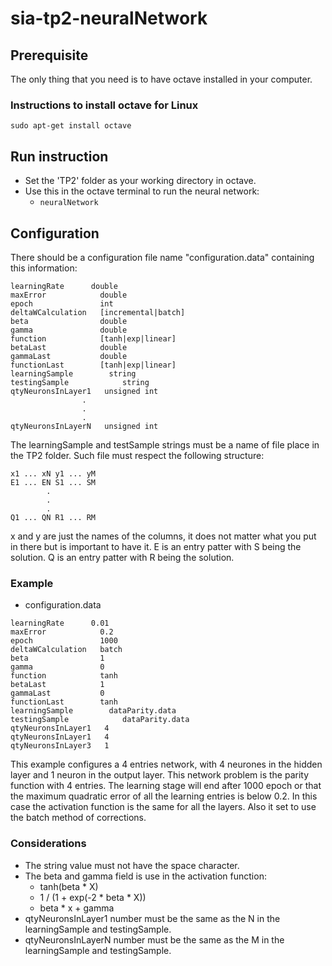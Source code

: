 # sia-tp2-neuralNetwork

## Prerequisite
The only thing that you need is to have octave installed in your computer.

### Instructions to install octave for Linux
```sudo apt-get install octave```

## Run instruction
* Set the 'TP2' folder as your working directory in octave.
* Use this in the octave terminal to run the neural network:
    * ```neuralNetwork```

## Configuration

There should be a configuration file name "configuration.data" containing this information:
```
learningRate      double
maxError            double
epoch               int
deltaWCalculation   [incremental|batch]
beta                double
gamma               double
function            [tanh|exp|linear]
betaLast            double
gammaLast           double
functionLast        [tanh|exp|linear]
learningSample        string
testingSample            string
qtyNeuronsInLayer1   unsigned int
                .
                .
                .
qtyNeuronsInLayerN   unsigned int
```
The learningSample and testSample strings must be a name of file place in the TP2 folder.
Such file must respect the following structure:

```
x1 ... xN y1 ... yM
E1 ... EN S1 ... SM
        .
        .
        .
Q1 ... QN R1 ... RM
```
x and y are just the names of the columns, it does not matter what you put in there but is important to have it.
E is an entry patter with S being the solution.
Q is an entry patter with R being the solution.
### Example
* configuration.data
```
learningRate      0.01
maxError            0.2
epoch               1000
deltaWCalculation   batch
beta                1
gamma               0
function            tanh
betaLast            1
gammaLast           0
functionLast        tanh
learningSample        dataParity.data
testingSample            dataParity.data
qtyNeuronsInLayer1   4
qtyNeuronsInLayer1   4
qtyNeuronsInLayer3   1
```

This example configures a 4 entries network, with 4 neurones in the hidden layer and 1 neuron in the output layer. This network problem is the parity function with 4 entries. The learning stage will end after 1000 epoch or that the maximum quadratic error of all the learning entries is below 0.2. In this case the activation function is the same for all the layers. Also it set to use the batch method of corrections.
### Considerations

* The string value must not have the space character.
* The beta and gamma field is use in the activation function:
    * tanh(beta * X)
    * 1 / (1 + exp(-2 * beta * X))
    * beta * x + gamma
* qtyNeuronsInLayer1 number must be the same as the N in the learningSample and testingSample.
* qtyNeuronsInLayerN number must be the same as the M in the learningSample and testingSample.

